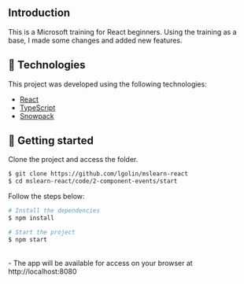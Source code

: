 ## Introduction

This is a Microsoft training for React beginners. Using the training as a base, I made some changes and added new features.

## 🧪 Technologies

This project was developed using the following technologies:

- [React](https://reactjs.org)
- [TypeScript](https://www.typescriptlang.org/)
- [Snowpack](https://www.snowpack.dev/)

## 🚀 Getting started

Clone the project and access the folder.

```bash
$ git clone https://github.com/lgolin/mslearn-react
$ cd mslearn-react/code/2-component-events/start
```

Follow the steps below:

```bash
# Install the dependencies
$ npm install

# Start the project
$ npm start
```

<br> 
- The app will be available for access on your browser at http://localhost:8080
